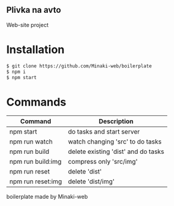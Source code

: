 ## Plivka na avto
Web-site project

# Installation  
```bash
$ git clone https://github.com/Minaki-web/boilerplate  
$ npm i  
$ npm start
```

# Commands  
| Command           | Description                          |
| ----------------- | ------------------------------------ |
| npm start         | do tasks and start server            |
| npm run watch     | watch changing 'src'  to do tasks    |
| npm run build     | delete existing 'dist'  and do tasks |
| npm run build:img | compress only 'src/img'              |
| npm run reset     | delete 'dist'                        |
| npm run reset:img | delete 'dist/img'                    |



boilerplate made by Minaki-web